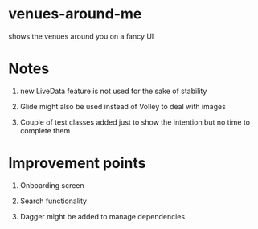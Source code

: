 # venues-around-me
shows the venues around you on a fancy UI

# Notes

1. new LiveData feature is not used for the sake of stability

2. Glide might also be used instead of Volley to deal with images

3. Couple of test classes added just to show the intention but no time to complete them

# Improvement points

1. Onboarding screen

2. Search functionality

3. Dagger might be added to manage dependencies
